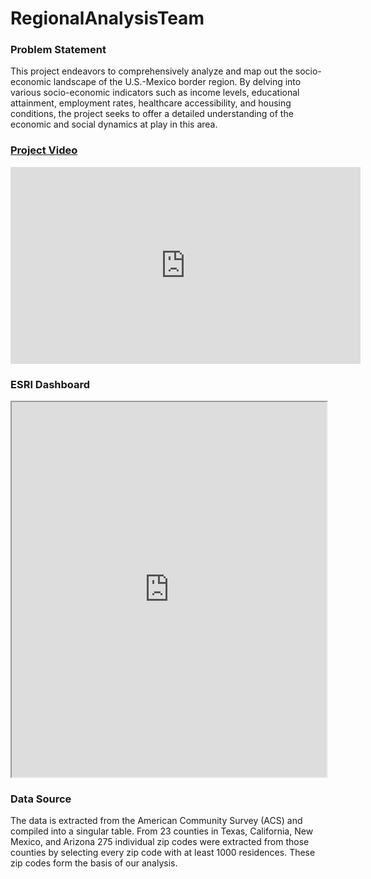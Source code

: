 # RegionalAnalysisTeam

### Problem Statement
This project endeavors to comprehensively analyze and map out the socio-economic landscape of the U.S.-Mexico border region. By delving into various socio-economic indicators such as income levels, educational attainment, employment rates, healthcare accessibility, and housing conditions, the project seeks to offer a detailed understanding of the economic and social dynamics at play in this area. 

### [Project Video](https://www.youtube.com/watch?v=pt5gMPiQQZg)
<iframe width="560" height="315" src="https://www.youtube.com/embed/pt5gMPiQQZg" frameborder="0" allowfullscreen></iframe>


### ESRI Dashboard
<iframe width="100%" height="600px" src="https://sdsugeo.maps.arcgis.com/apps/dashboards/7806834971f84cab950fd2daa7a20be3"></iframe>
<!-- https://sdsugeo.maps.arcgis.com/apps/dashboards/7806834971f84cab950fd2daa7a20be3 -->


### Data Source 
The data is extracted from the American Community Survey (ACS) and compiled into a singular table. From 23 counties in Texas, California, New Mexico, and Arizona 275 individual zip codes were extracted from those counties by selecting every zip code with at least 1000 residences. These zip codes form the basis of our analysis. 


